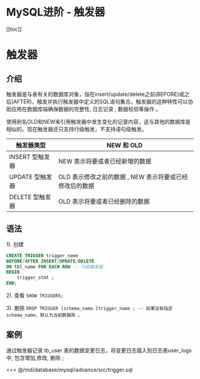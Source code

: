 # MySQL进阶 - 触发器

[[toc]]

# 触发器

## 介绍

触发器是与表有关的数据库对象，指在insert/update/delete之前(BEFORE)或之后(AFTER)，触发并执行触发器中定义的SQL语句集合。触发器的这种特性可以协助应用在数据库端确保数据的完整性, 日志记录 , 数据校验等操作 。

使用别名OLD和NEW来引用触发器中发生变化的记录内容，这与其他的数据库是相似的。现在触发器还只支持行级触发，不支持语句级触发。

| 触发器类型|  NEW 和 OLD| 
| ----- |  ----- | 
| INSERT 型触发器 | NEW 表示将要或者已经新增的数据| 
| UPDATE 型触发器 | OLD 表示修改之前的数据 , NEW 表示将要或已经修改后的数据| 
| DELETE 型触发器 | OLD 表示将要或者已经删除的数据| 

## 语法

1). 创建

```sql
CREATE TRIGGER trigger_name
BEFORE/AFTER INSERT/UPDATE/DELETE
ON tbl_name FOR EACH ROW -- 行级触发器
BEGIN
    trigger_stmt ;
END;
```

2). 查看
`SHOW TRIGGERS;`

3). 删除
`DROP TRIGGER [schema_name.]trigger_name ; -- 如果没有指定 schema_name，默认为当前数据库 。`

## 案例

通过触发器记录 tb_user 表的数据变更日志，将变更日志插入到日志表user_logs中, 包含增加,修改, 删除 ;

<<< @/md/database/mysql/advance/src/trigger.sql